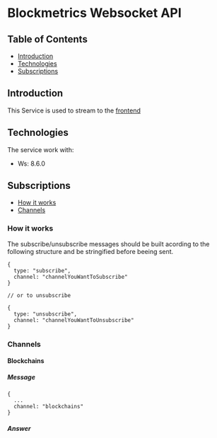 # Blockmetrics Websocket API
## Table of Contents
- [Introduction](#introduction)
- [Technologies](#technologies)
- [Subscriptions](#subscriptions)

## Introduction
This Service is used to stream to the [frontend](../../frontend/README.md)

## Technologies
The service work with:
- Ws: 8.6.0

## Subscriptions
- [How it works](#how-it-works)
- [Channels](#channels)

### How it works
The subscribe/unsubscribe messages should be built acording to the following structure and be stringified before beeing sent.
```
{
  type: "subscribe",
  channel: "channelYouWantToSubscribe"
}

// or to unsubscribe

{
  type: "unsubscribe",
  channel: "channelYouWantToUnsubscribe"
}
```
### Channels
#### Blockchains
##### Message
```
{
  ...
  channel: "blockchains"
}
```
##### Answer